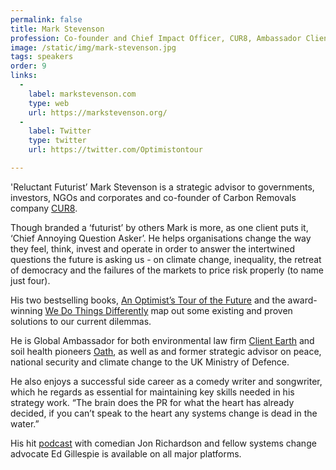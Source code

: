 ```yaml
---
permalink: false
title: Mark Stevenson
profession: Co-founder and Chief Impact Officer, CUR8, Ambassador Client Earth, Impact Board Chair, Climate.vc, Author
image: /static/img/mark-stevenson.jpg
tags: speakers
order: 9
links:
  -
    label: markstevenson.com
    type: web
    url: https://markstevenson.org/
  -
    label: Twitter
    type: twitter
    url: https://twitter.com/Optimistontour

---
```


'Reluctant Futurist’ Mark Stevenson is a strategic advisor to governments, investors, NGOs and corporates and co-founder of Carbon Removals company [CUR8](https://www.cur8.earth/).

Though branded a ‘futurist’ by others Mark is more, as one client puts it, ‘Chief Annoying Question Asker’. He helps organisations change the way they feel, think, invest and operate in order to answer the intertwined questions the future is asking us - on climate change, inequality, the retreat of democracy and the failures of the markets to price risk properly (to name just four).

His two bestselling books, [An Optimist’s Tour of the Future](https://markstevenson.org/writer/an-optimists-tour-of-the-future/) and the award-winning [We Do Things Differently](https://markstevenson.org/writer/we-do-things-differently-the-outsiders-rebooting-our-world/) map out some existing and proven solutions to our current dilemmas.

He is Global Ambassador for both environmental law firm [Client Earth](https://www.clientearth.org/) and soil health pioneers [Oath](https://oathinc.com/), as well as and former strategic advisor on peace, national security and climate change to the UK Ministry of Defence.

He also enjoys a successful side career as a comedy writer and songwriter, which he regards as essential for maintaining key skills needed in his strategy work. “The brain does the PR for what the heart has already decided, if you can’t speak to the heart any systems change is dead in the water.”

His hit [podcast](https://podcasts.apple.com/us/podcast/jon-richardson-and-the-futurenauts-the-book-of-revelations/id1508061420?uo=4) with comedian Jon Richardson and fellow systems change advocate Ed Gillespie is available on all major platforms.
